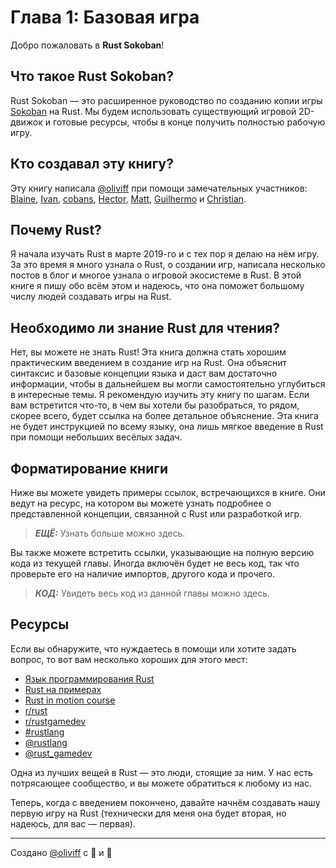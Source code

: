 # Глава 1: Базовая игра

Добро пожаловать в **Rust Sokoban**!

## Что такое Rust Sokoban?

Rust Sokoban — это расширенное руководство по созданию копии игры [Sokoban](https://en.wikipedia.org/wiki/Sokoban) на Rust. Мы будем использовать существующий игровой 2D-движок и готовые ресурсы, чтобы в конце получить полностью рабочую игру.

## Кто создавал эту книгу?

Эту книгу написала [@oliviff](https://twitter.com/oliviff) при помощи замечательных участников: [Blaine](https://github.com/wbprice), [Ivan](https://github.com/zubivan), [cobans](https://github.com/cobans), [Hector](https://github.com/rojashr), [Matt](https://github.com/mysterycommand), [Guilhermo](https://github.com/GuilhermoReadonly) и [Christian](https://github.com/ChristianIsaacRoy).

## Почему Rust?

Я начала изучать Rust в марте 2019-го и с тех пор я делаю на нём игру. За это время я много узнала о Rust, о создании игр, написала несколько постов в блог и многое узнала о игровой экосистеме в Rust. В этой книге я пишу обо всём этом и надеюсь, что она поможет большому числу людей создавать игры на Rust.

## Необходимо ли знание Rust для чтения?

Нет, вы можете не знать Rust! Эта книга должна стать хорошим практическим введением в создание игр на Rust. Она объяснит синтаксис и базовые концепции языка и даст вам достаточно информации, чтобы в дальнейшем вы могли самостоятельно углубиться в интересные темы. Я рекомендую изучить эту книгу по шагам. Если вам встретится что-то, в чем вы хотели бы разобраться, то рядом, скорее всего, будет ссылка на более детальное объяснение. Эта книга не будет инструкцией по всему языку, она лишь мягкое введение в Rust при помощи небольших весёлых задач.

## Форматирование книги

Ниже вы можете увидеть примеры ссылок, встречающихся в книге. Они ведут на ресурс, на котором вы можете узнать подробнее о представленной концепции, связанной с Rust или разработкой игр.

> ***ЕЩЁ:*** Узнать больше можно здесь.

Вы также можете встретить ссылки, указывающие на полную версию кода из текущей главы. Иногда включён будет не весь код, так что проверьте его на наличие импортов, другого кода и прочего.

> ***КОД:*** Увидеть весь код из данной главы можно здесь.

## Ресурсы

Если вы обнаружите, что нуждаетесь в помощи или хотите задать вопрос, то вот вам несколько хороших для этого мест:

- [Язык программирования Rust](https://amzn.to/2tXzRdP)
- [Rust на примерах](https://doc.rust-lang.org/rust-by-example/)
- [Rust in motion course](https://www.manning.com/livevideo/rust-in-motion?a_aid=cnichols&a_bid=6a993c2e)
- [r/rust](http://reddit.com/r/rust)
- [r/rustgamedev](http://reddit.com/r/rust_gamedev)
- [#rustlang](https://twitter.com/hashtag/rustlang)
- [@rustlang](https://twitter.com/rustlang)
- [@rust_gamedev](https://twitter.com/rust_gamedev)

Одна из лучших вещей в Rust — это люди, стоящие за ним. У нас есть потрясающее сообщество, и вы можете обратиться к любому из нас.

Теперь, когда с введением покончено, давайте начнём создавать нашу первую игру на Rust (технически для меня она будет вторая, но надеюсь, для вас — первая).

---

Создано [@oliviff](https://twitter.com/oliviff) с 🦀 и 🧡
